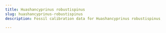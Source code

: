 ```yaml
---
title: Huashancyprinus robustispinus
slug: huashancyprinus-robustispinus
description: Fossil calibration data for Huashancyprinus robustispinus, an extinct species of fish. Includes taxonomy authority and locality references, and cross-references to living taxa.

---
```


